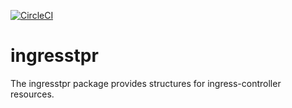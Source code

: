 [![CircleCI](https://circleci.com/gh/giantswarm/ingresstpr.svg?&style=shield&circle-token=345315c139fd19cfb59f1a73ffe063e86a1d8272)](https://circleci.com/gh/giantswarm/ingresstpr)

# ingresstpr
The ingresstpr package provides structures for ingress-controller resources.
